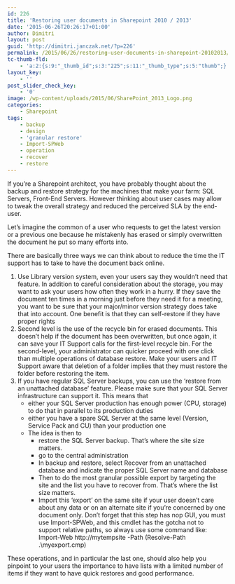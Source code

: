 ```yaml
---
id: 226
title: 'Restoring user documents in Sharepoint 2010 / 2013'
date: '2015-06-26T20:26:17+01:00'
author: Dimitri
layout: post
guid: 'http://dimitri.janczak.net/?p=226'
permalink: /2015/06/26/restoring-user-documents-in-sharepoint-20102013/
tc-thumb-fld:
    - 'a:2:{s:9:"_thumb_id";s:3:"225";s:11:"_thumb_type";s:5:"thumb";}'
layout_key:
    - ''
post_slider_check_key:
    - '0'
image: /wp-content/uploads/2015/06/SharePoint_2013_Logo.png
categories:
    - Sharepoint
tags:
    - backup
    - design
    - 'granular restore'
    - Import-SPWeb
    - operation
    - recover
    - restore
---
```


If you’re a Sharepoint architect, you have probably thought about the backup and restore strategy for the machines that make your farm: SQL Servers, Front-End Servers. However thinking about user cases may allow to tweak the overall strategy and reduced the perceived SLA by the end-user.

Let’s imagine the common of a user who requests to get the latest version or a previous one because he mistakenly has erased or simply overwritten the document he put so many efforts into.

There are basically three ways we can think about to reduce the time the IT support has to take to have the document back online.

1. Use Library version system, even your users say they wouldn’t need that feature. In addition to careful consideration about the storage, you may want to ask your users how often they work in a hurry. If they save the document ten times in a morning just before they need it for a meeting, you want to be sure that your major/minor version strategy does take that into account. One benefit is that they can self-restore if they have proper rights
2. Second level is the use of the recycle bin for erased documents. This doesn’t help if the document has been overwritten, but once again, it can save your IT Support calls for the first-level recycle bin. For the second-level, your administrator can quicker proceed with one click than multiple operations of database restore. Make your users and IT Support aware that deletion of a folder implies that they must restore the folder before restoring the item.
3. If you have regular SQL Server backups, you can use the ‘restore from an unattached database’ feature. Please make sure that your SQL Server infrastructure can support it. This means that 
    - either your SQL Server production has enough power (CPU, storage) to do that in parallel to its production duties
    - either you have a spare SQL Server at the same level (Version, Service Pack and CU) than your production one
    - The idea is then to 
        - restore the SQL Server backup. That’s where the site size matters.
        - go to the central administration
        - In backup and restore, select Recover from an unattached database and indicate the proper SQL Server name and database
        - Then to do the most granular possible export by targeting the site and the list you have to recover from. That’s where the list size matters.
        - Import this ‘export’ on the same site if your user doesn’t care about any data or on an alternate site if you’re concerned by one document only. Don’t forget that this step has nop GUI, you must use Import-SPWeb, and this cmdlet has the gotcha not to support relative paths, so always use some command like: Import-Web http://mytempsite -Path (Resolve-Path .\\myexport.cmp)

These operations, and in particular the last one, should also help you pinpoint to your users the importance to have lists with a limited number of items if they want to have quick restores and good performance.